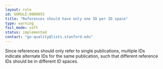 ```yaml
---
layout: rule
id: GORULE:0000055
title: "References should have only one ID per ID space"
type: warning
fail_mode: soft
status: implemented
contact: "go-quality@lists.stanford.edu"
---
```

Since references should only refer to single publications, multiple IDs indicate
alternate IDs for the same publication, such that different reference IDs should be in
different ID spaces. 
